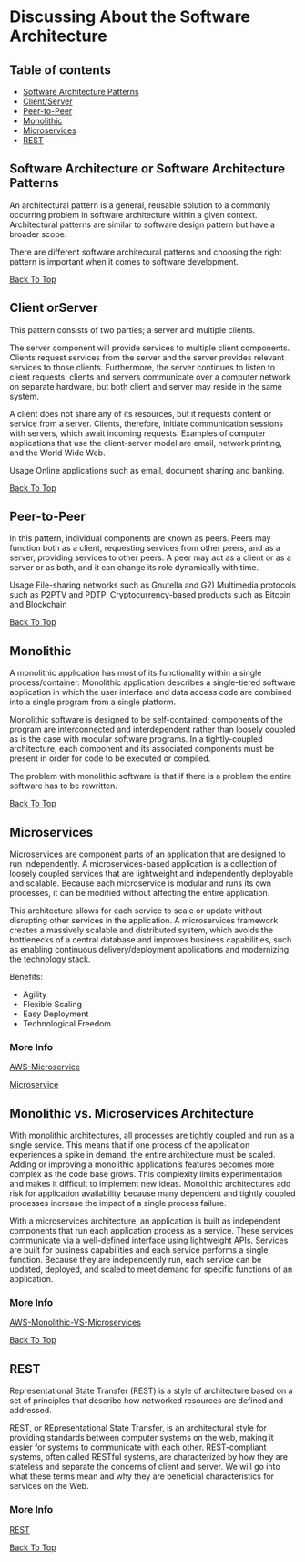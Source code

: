 # Discussing About the Software Architecture


## Table of contents
* [Software Architecture Patterns](#Software-Architecture-or-Software-Architecture-Patterns)
* [Client/Server](#Client-or-Server)
* [Peer-to-Peer](#Peer-to-Peer)
* [Monolithic](#Monolithic)
* [Microservices](#Microservices)
* [REST](#REST)

## Software Architecture or Software Architecture Patterns

An architectural pattern is a general, reusable solution to a commonly occurring problem in software architecture within a given context. Architectural patterns are similar to software design pattern but have a broader scope.

There are different software architecural patterns and choosing the right pattern is important when it comes to software development.

[Back To Top](#Table-of-Contents)


## Client orServer

This pattern consists of two parties; 
a server and multiple clients. 

The server component will provide services to multiple client components. Clients request services from the server and the server provides relevant services to those clients. Furthermore, the server continues to listen to client requests.
clients and servers communicate over a computer network on separate hardware, but both client and server may reside in the same system.

A client does not share any of its resources, but it requests content or service from a server. Clients, therefore, initiate communication sessions with servers, which await incoming requests. Examples of computer applications that use the client-server model are email, network printing, and the World Wide Web.

Usage
Online applications such as email, document sharing and banking.

[Back To Top](#Table-of-Contents)


## Peer-to-Peer 

In this pattern, individual components are known as peers. Peers may function both as a client, requesting services from other peers, and as a server, providing services to other peers. A peer may act as a client or as a server or as both, and it can change its role dynamically with time.

Usage
File-sharing networks such as Gnutella and G2)
Multimedia protocols such as P2PTV and PDTP.
Cryptocurrency-based products such as Bitcoin and Blockchain

[Back To Top](#Table-of-Contents)


## Monolithic

A monolithic application has most of its functionality within a single process/container. Monolithic application describes a single-tiered software application in which the user interface and data access code are combined into a single program from a single platform.

Monolithic software is designed to be self-contained; components of the program are interconnected and interdependent rather than loosely coupled as is the case with modular software programs. In a tightly-coupled architecture, each component and its associated components must be present in order for code to be executed or compiled.

The problem with monolithic software is that if there is a problem the entire software has to be rewritten.

[Back To Top](#Table-of-Contents)


## Microservices

Microservices are component parts of an application that are designed to run independently. A microservices-based application is a collection of loosely coupled services that are lightweight and independently deployable and scalable. Because each microservice is modular and runs its own processes, it can be modified without affecting the entire application.

This architecture allows for each service to scale or update without disrupting other services in the application. A microservices framework creates a massively scalable and distributed system, which avoids the bottlenecks of a central database and improves business capabilities, such as enabling continuous delivery/deployment applications and modernizing the technology stack.

Benefits:

* Agility
* Flexible Scaling
* Easy Deployment
* Technological Freedom


### More Info
[AWS-Microservice](https://aws.amazon.com/microservices/)

[Microservice](https://www.citrix.com/glossary/what-are-microservices.html)


## Monolithic vs. Microservices Architecture

With monolithic architectures, all processes are tightly coupled and run as a single service. This means that if one process of the application experiences a spike in demand, the entire architecture must be scaled. Adding or improving a monolithic application’s features becomes more complex as the code base grows. This complexity limits experimentation and makes it difficult to implement new ideas. Monolithic architectures add risk for application availability because many dependent and tightly coupled processes increase the impact of a single process failure.

With a microservices architecture, an application is built as independent components that run each application process as a service. These services communicate via a well-defined interface using lightweight APIs. Services are built for business capabilities and each service performs a single function. Because they are independently run, each service can be updated, deployed, and scaled to meet demand for specific functions of an application.

### More Info

[AWS-Monolithic-VS-Microservices](https://aws.amazon.com/microservices/)

[Back To Top](#Table-of-Contents)


## REST

Representational State Transfer (REST) is a style of architecture based on a set of principles that describe how networked resources are defined and addressed. 

REST, or REpresentational State Transfer, is an architectural style for providing standards between computer systems on the web, making it easier for systems to communicate with each other. REST-compliant systems, often called RESTful systems, are characterized by how they are stateless and separate the concerns of client and server. We will go into what these terms mean and why they are beneficial characteristics for services on the Web.

### More Info

 [REST](https://www.codecademy.com/articles/what-is-rest)

 [Back To Top](#Table-of-Contents)